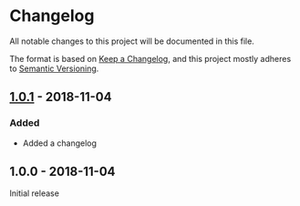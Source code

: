 # Changelog

All notable changes to this project will be documented in this file.

The format is based on [Keep a Changelog](https://keepachangelog.com/en/1.0.0/),
and this project mostly adheres to [Semantic Versioning](https://semver.org/spec/v2.0.0.html).

## [1.0.1] - 2018-11-04

### Added
- Added a changelog

## 1.0.0 - 2018-11-04

Initial release

[Unreleased]: https://github.com/benface/jest-matcher-css/compare/v1.0.1...HEAD
[1.0.1]: https://github.com/benface/jest-matcher-css/compare/v1.0.0...v1.0.1